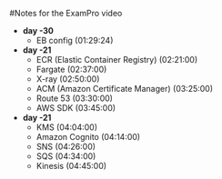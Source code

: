 #Notes for the ExamPro video

* **day -30**
  - EB config (01:29:24)
* **day -21**
  - ECR (Elastic Container Registry) (02:21:00)
  - Fargate (02:37:00)
  - X-ray (02:50:00)
  - ACM (Amazon Certificate Manager) (03:25:00)
  - Route 53 (03:30:00)
  - AWS SDK (03:45:00)
* **day -21**
  - KMS (04:04:00)
  - Amazon Cognito (04:14:00)
  - SNS (04:26:00)
  - SQS (04:34:00)
  - Kinesis (04:45:00)
